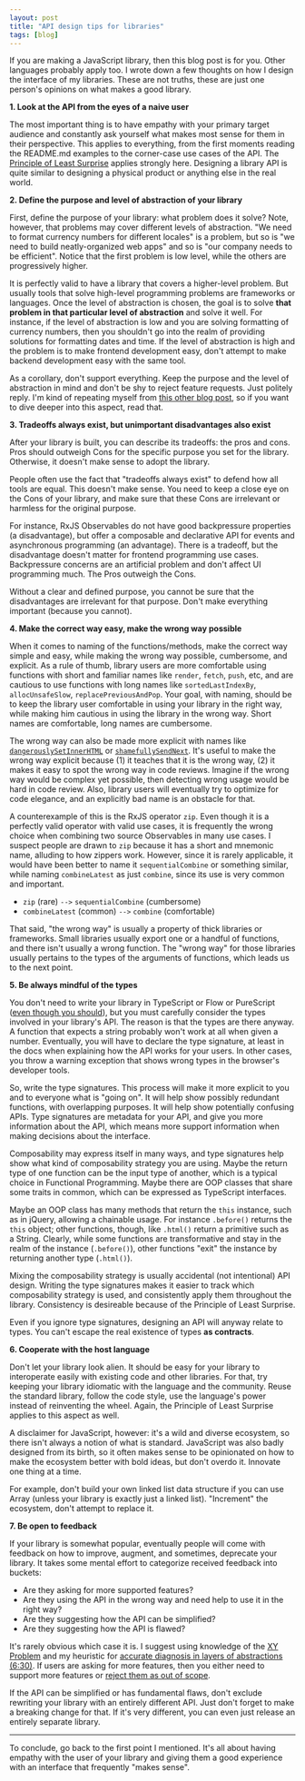 ```yaml
---
layout: post
title: "API design tips for libraries"
tags: [blog]
---
```


If you are making a JavaScript library, then this blog post is for you. Other languages probably apply too. I wrote down a few thoughts on how I design the interface of my libraries. These are not truths, these are just one person's opinions on what makes a good library.

**1. Look at the API from the eyes of a naive user**

The most important thing is to have empathy with your primary target audience and constantly ask yourself what makes most sense for them in their perspective. This applies to everything, from the first moments reading the README.md examples to the corner-case use cases of the API. The [Principle of Least Surprise](https://en.wikipedia.org/wiki/Principle_of_least_astonishment) applies strongly here. Designing a library API is quite similar to designing a physical product or anything else in the real world.

**2. Define the purpose and level of abstraction of your library**

First, define the purpose of your library: what problem does it solve? Note, however, that problems may cover different levels of abstraction. "We need to format currency numbers for different locales" is a problem, but so is "we need to build neatly-organized web apps" and so is "our company needs to be efficient". Notice that the first problem is low level, while the others are progressively higher.

It is perfectly valid to have a library that covers a higher-level problem. But usually tools that solve high-level programming problems are frameworks or languages. Once the level of abstraction is chosen, the goal is to solve **that problem in that particular level of abstraction** and solve it well. For instance, if the level of abstraction is low and you are solving formatting of currency numbers, then you shouldn't go into the realm of providing solutions for formatting dates and time. If the level of abstraction is high and the problem is to make frontend development easy, don't attempt to make backend development easy with the same tool.

As a corollary, don't support everything. Keep the purpose and the level of abstraction in mind and don't be shy to reject feature requests. Just politely reply. I'm kind of repeating myself from [this other blog post](http://staltz.com/libraries-shouldnt-support-everything.html), so if you want to dive deeper into this aspect, read that.

**3. Tradeoffs always exist, but unimportant disadvantages also exist**

After your library is built, you can describe its tradeoffs: the pros and cons. Pros should outweigh Cons for the specific purpose you set for the library. Otherwise, it doesn't make sense to adopt the library.

People often use the fact that "tradeoffs always exist" to defend how all tools are equal. This doesn't make sense. You need to keep a close eye on the Cons of your library, and make sure that these Cons are irrelevant or harmless for the original purpose.

For instance, RxJS Observables do not have good backpressure properties (a disadvantage), but offer a composable and declarative API for events and asynchronous programming (an advantage). There is a tradeoff, but the disadvantage doesn't matter for frontend programming use cases. Backpressure concerns are an artificial problem and don't affect UI programming much. The Pros outweigh the Cons.

Without a clear and defined purpose, you cannot be sure that the disadvantages are irrelevant for that purpose. Don't make everything important (because you cannot).

**4. Make the correct way easy, make the wrong way possible**

When it comes to naming of the functions/methods, make the correct way simple and easy, while making the wrong way possible, cumbersome, and explicit. As a rule of thumb, library users are more comfortable using functions with short and familiar names like `render`, `fetch`, `push`, etc, and are cautious to use functions with long names like `sortedLastIndexBy`, `allocUnsafeSlow`, `replacePreviousAndPop`. Your goal, with naming, should be to keep the library user comfortable in using your library in the right way, while making him cautious in using the library in the wrong way. Short names are comfortable, long names are cumbersome.

The wrong way can also be made more explicit with names like [`dangerouslySetInnerHTML`](https://facebook.github.io/react/docs/dom-elements.html#dangerouslysetinnerhtml) or [`shamefullySendNext`](https://github.com/staltz/xstream#shamefullySendNext). It's useful to make the wrong way explicit because (1) it teaches that it is the wrong way, (2) it makes it easy to spot the wrong way in code reviews. Imagine if the wrong way would be complex yet possible, then detecting wrong usage would be hard in code review. Also, library users will eventually try to optimize for code elegance, and an explicitly bad name is an obstacle for that.

A counterexample of this is the RxJS operator `zip`. Even though it is a perfectly valid operator with valid use cases, it is frequently the wrong choice when combining two source Observables in many use cases. I suspect people are drawn to `zip` because it has a short and mnemonic name, alluding to how zippers work. However, since it is rarely applicable, it would have been better to name it `sequentialCombine` or something similar, while naming `combineLatest` as just `combine`, since its use is very common and important.

- `zip` (rare) `-->` `sequentialCombine` (cumbersome)
- `combineLatest` (common) `-->` `combine` (comfortable)

That said, "the wrong way" is usually a property of thick libraries or frameworks. Small libraries usually export one or a handful of functions, and there isn't usually a wrong function. The "wrong way" for those libraries usually pertains to the types of the arguments of functions, which leads us to the next point.

**5. Be always mindful of the types**

You don't need to write your library in TypeScript or Flow or PureScript ([even though you should](http://staltz.com/all-js-libraries-should-be-authored-in-typescript.html)), but you must carefully consider the types involved in your library's API. The reason is that the types are there anyway. A function that expects a string probably won't work at all when given a number. Eventually, you will have to declare the type signature, at least in the docs when explaining how the API works for your users. In other cases, you throw a warning exception that shows wrong types in the browser's developer tools.

So, write the type signatures. This process will make it more explicit to you and to everyone what is "going on". It will help show possibly redundant functions, with overlapping purposes. It will help show potentially confusing APIs. Type signatures are metadata for your API, and give you more information about the API, which means more support information when making decisions about the interface.

Composability may express itself in many ways, and type signatures help show what kind of composability strategy you are using. Maybe the return type of one function can be the input type of another, which is a typical choice in Functional Programming. Maybe there are OOP classes that share some traits in common, which can be expressed as TypeScript interfaces.

Maybe an OOP class has many methods that return the `this` instance, such as in jQuery, allowing a chainable usage. For instance `.before()` returns the `this` object; other functions, though, like `.html()` return a primitive such as a String. Clearly, while some functions are transformative and stay in the realm of the instance (`.before()`), other functions "exit" the instance by returning another type (`.html()`).

Mixing the composability strategy is usually accidental (not intentional) API design. Writing the type signatures makes it easier to track which composability strategy is used, and consistently apply them throughout the library. Consistency is desireable because of the Principle of Least Surprise.

Even if you ignore type signatures, designing an API will anyway relate to types. You can't escape the real existence of types **as contracts**.

**6. Cooperate with the host language**

Don't let your library look alien. It should be easy for your library to interoperate easily with existing code and other libraries. For that, try keeping your library idiomatic with the language and the community. Reuse the standard library, follow the code style, use the language's power instead of reinventing the wheel. Again, the Principle of Least Surprise applies to this aspect as well.

A disclaimer for JavaScript, however: it's a wild and diverse ecosystem, so there isn't always a notion of what is standard. JavaScript was also badly designed from its birth, so it often makes sense to be opinionated on how to make the ecosystem better with bold ideas, but don't overdo it. Innovate one thing at a time.

For example, don't build your own linked list data structure if you can use Array (unless your library is exactly just a linked list). "Increment" the ecosystem, don't attempt to replace it.

**7. Be open to feedback**

If your library is somewhat popular, eventually people will come with feedback on how to improve, augment, and sometimes, deprecate your library. It takes some mental effort to categorize received feedback into buckets:

- Are they asking for more supported features?
- Are they using the API in the wrong way and need help to use it in the right way?
- Are they suggesting how the API can be simplified?
- Are they suggesting how the API is flawed?

It's rarely obvious which case it is. I suggest using knowledge of the [XY Problem](http://meta.stackexchange.com/questions/66377/what-is-the-xy-problem) and my heuristic for [accurate diagnosis in layers of abstractions (6:30)](https://youtu.be/1ToJ7cxb1R8?t=393). If users are asking for more features, then you either need to support more features or [reject them as out of scope](http://staltz.com/libraries-shouldnt-support-everything.html).

If the API can be simplified or has fundamental flaws, don't exclude rewriting your library with an entirely different API. Just don't forget to make a breaking change for that. If it's very different, you can even just release an entirely separate library.

- - -

To conclude, go back to the first point I mentioned. It's all about having empathy with the user of your library and giving them a good experience with an interface that frequently "makes sense".
